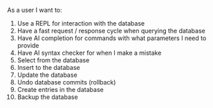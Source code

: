 As a user I want to:
1.  Use a REPL for interaction with the database
2.  Have a fast request / response cycle when querying the database
3.  Have AI completion for commands with what parameters I need to provide
4.  Have AI syntax checker for when I make a mistake
5.  Select from the database
6.  Insert to the database
7.  Update the database
8.  Undo database commits (rollback)
9.  Create entries in the database
10. Backup the database
